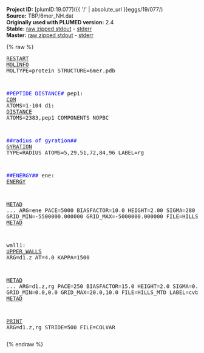 **Project ID:** [plumID:19.077]({{ '/' | absolute_url }}eggs/19/077/)  
**Source:** TBP/6mer_NH.dat  
**Originally used with PLUMED version:** 2.4  
**Stable:** [raw zipped stdout](6mer_NH.dat.plumed.stdout.txt.zip) - [stderr](6mer_NH.dat.plumed.stderr)  
**Master:** [raw zipped stdout](6mer_NH.dat.plumed_master.stdout.txt.zip) - [stderr](6mer_NH.dat.plumed_master.stderr)  

{% raw %}<pre>
<a href="https://plumed.github.io/doc-master/user-doc/html/_r_e_s_t_a_r_t.html">RESTART</a>
<a href="https://plumed.github.io/doc-master/user-doc/html/_m_o_l_i_n_f_o.html">MOLINFO</a> MOLTYPE=protein STRUCTURE=6mer.pdb

<span style="color:blue">#PEPTIDE DISTANCE#</span>
pep1: <a href="https://plumed.github.io/doc-master/user-doc/html/_c_o_m.html">COM</a> ATOMS=1-104
d1: <a href="https://plumed.github.io/doc-master/user-doc/html/_d_i_s_t_a_n_c_e.html">DISTANCE</a> ATOMS=2383,pep1 COMPONENTS NOPBC

<span style="color:blue">##radius of gyration##</span>
<a href="https://plumed.github.io/doc-master/user-doc/html/_g_y_r_a_t_i_o_n.html">GYRATION</a> TYPE=RADIUS ATOMS=5,29,51,72,84,96 LABEL=rg

<span style="color:blue">##ENERGY##</span>
ene: <a href="https://plumed.github.io/doc-master/user-doc/html/_e_n_e_r_g_y.html">ENERGY</a>

<a href="https://plumed.github.io/doc-master/user-doc/html/_m_e_t_a_d.html">METAD</a> ...
ARG=ene
PACE=5000 BIASFACTOR=10.0 HEIGHT=2.00
SIGMA=280
GRID_MIN=-5500000.000000
GRID_MAX=-5000000.000000
FILE=HILLS
... <a href="https://plumed.github.io/doc-master/user-doc/html/_m_e_t_a_d.html">METAD</a>

wall1: <a href="https://plumed.github.io/doc-master/user-doc/html/_u_p_p_e_r__w_a_l_l_s.html">UPPER_WALLS</a> ARG=d1.z AT=4.0 KAPPA=1500

<a href="https://plumed.github.io/doc-master/user-doc/html/_m_e_t_a_d.html">METAD</a> ...
ARG=d1.z,rg
PACE=250 BIASFACTOR=15.0 HEIGHT=2.0
SIGMA=0.01,0.02
GRID_MIN=0.0,0.0
GRID_MAX=20.0,10.0
FILE=HILLS_MTD
LABEL=cvbias
... <a href="https://plumed.github.io/doc-master/user-doc/html/_m_e_t_a_d.html">METAD</a>

<a href="https://plumed.github.io/doc-master/user-doc/html/_p_r_i_n_t.html">PRINT</a> ARG=d1.z,rg STRIDE=500 FILE=COLVAR
</pre>{% endraw %}
